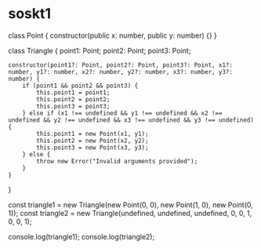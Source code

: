# soskt1
class Point {
    constructor(public x: number, public y: number) {}
}

class Triangle {
    point1: Point;
    point2: Point;
    point3: Point;

    constructor(point1?: Point, point2?: Point, point3?: Point, x1?: number, y1?: number, x2?: number, y2?: number, x3?: number, y3?: number) {
        if (point1 && point2 && point3) {
            this.point1 = point1;
            this.point2 = point2;
            this.point3 = point3;
        } else if (x1 !== undefined && y1 !== undefined && x2 !== undefined && y2 !== undefined && x3 !== undefined && y3 !== undefined) {
            this.point1 = new Point(x1, y1);
            this.point2 = new Point(x2, y2);
            this.point3 = new Point(x3, y3);
        } else {
            throw new Error("Invalid arguments provided");
        }
    }
}

const triangle1 = new Triangle(new Point(0, 0), new Point(1, 0), new Point(0, 1));
const triangle2 = new Triangle(undefined, undefined, undefined, 0, 0, 1, 0, 0, 1);

console.log(triangle1);
console.log(triangle2);
